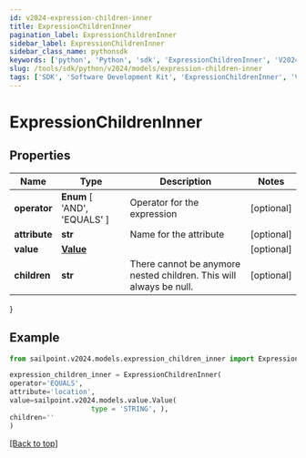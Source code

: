 ```yaml
---
id: v2024-expression-children-inner
title: ExpressionChildrenInner
pagination_label: ExpressionChildrenInner
sidebar_label: ExpressionChildrenInner
sidebar_class_name: pythonsdk
keywords: ['python', 'Python', 'sdk', 'ExpressionChildrenInner', 'V2024ExpressionChildrenInner'] 
slug: /tools/sdk/python/v2024/models/expression-children-inner
tags: ['SDK', 'Software Development Kit', 'ExpressionChildrenInner', 'V2024ExpressionChildrenInner']
---
```


# ExpressionChildrenInner


## Properties

Name | Type | Description | Notes
------------ | ------------- | ------------- | -------------
**operator** |  **Enum** [  'AND',    'EQUALS' ] | Operator for the expression | [optional] 
**attribute** | **str** | Name for the attribute | [optional] 
**value** | [**Value**](value) |  | [optional] 
**children** | **str** | There cannot be anymore nested children. This will always be null. | [optional] 
}

## Example

```python
from sailpoint.v2024.models.expression_children_inner import ExpressionChildrenInner

expression_children_inner = ExpressionChildrenInner(
operator='EQUALS',
attribute='location',
value=sailpoint.v2024.models.value.Value(
                    type = 'STRING', ),
children=''
)

```
[[Back to top]](#) 


